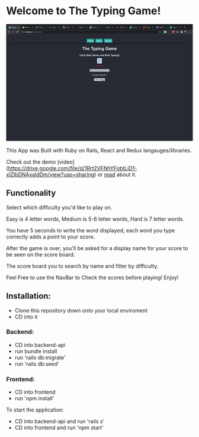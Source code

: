 # Welcome to The Typing Game!

 ![alt-text](/frontend/src/gif/typing.gif)


This App was Built with Ruby on Rails, React and Redux langauges/libraries. 

Check out the demo (video](https://drive.google.com/file/d/1Rrt2VFNhYFobtLjD1-xlZIbDNAxaldDm/view?usp=sharing) or [read](https://dev.to/mindful_developer/react-redux-project-aaj) about it.

## Functionality
 Select which difficulty you'd like to play on. 
 
 Easy is 4 letter words, Medium is 5-6 letter words, Hard is 7 letter words. 
 
 You have 5 seconds to write the word displayed, each word you type correctly adds a point to your score.
 
 After the game is over, you'll be asked for a display name for your score to be seen on the score board. 
 
 The score board you to search by name and filter by difficulty.
 
 Feel Free to use the NavBar to Check the scores before playing! Enjoy!


## Installation:
- Clone this repository down onto your local enviroment
- CD into it

### Backend:
- CD into backend-api
- run bundle install
- run 'rails db:migrate'
- run 'rails db:seed'

### Frontend:
- CD into frontend
- run 'npm install'


To start the application:

- CD into backend-api and run 'rails s'
- CD into frontend and run 'npm start'






